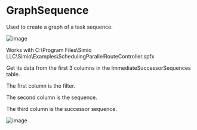 # GraphSequence
Used to create a graph of a task sequence.

![image](https://user-images.githubusercontent.com/42541127/214170948-a0f4b7c6-2257-4732-b533-2309621f402b.png)

Works with C:\Program Files\Simio LLC\Simio\Examples\SchedulingParallelRouteController.spfx

Get its data from the first 3 columns in the ImmediateSuccessorSequences table.  

The first column is the filter. 

The second column is the sequence.

The third column is the successor sequence.

![image](https://user-images.githubusercontent.com/42541127/214170900-7e1dabd1-e842-41e0-80be-0e5646ae5a05.png)
